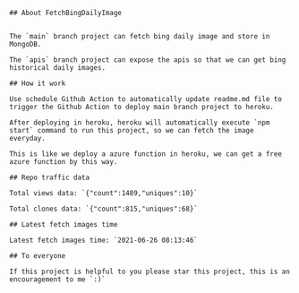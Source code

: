 
    ## About FetchBingDailyImage

    
    The `main` branch project can fetch bing daily image and store in MongoDB.

    The `apis` branch project can expose the apis so that we can get bing historical daily images.

    ## How it work

    Use schedule Github Action to automatically update readme.md file to trigger the Github Action to deploy main branch project to heroku.

    After deploying in heroku, heroku will automatically execute `npm start` command to run this project, so we can fetch the image everyday.

    This is like we deploy a azure function in heroku, we can get a free azure function by this way.

    ## Repo traffic data

    Total views data: `{"count":1489,"uniques":10}`

    Total clones data: `{"count":815,"uniques":68}`

    ## Latest fetch images time

    Latest fetch images time: `2021-06-26 08:13:46`

    ## To everyone

    If this project is helpful to you please star this project, this is an encouragement to me `:)`
    
    